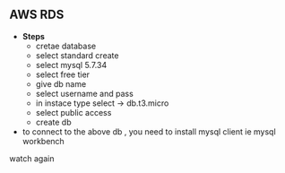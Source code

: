 
## AWS RDS
- **Steps** 
    - cretae database
    - select standard create
    - select mysql 5.7.34
    - select free tier
    - give db name
    - select username and pass
    - in instace type select -> db.t3.micro
    - select public access
    - create db
- to connect to the above db , you need to install mysql client ie mysql workbench



watch again